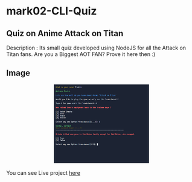 # mark02-CLI-Quiz
 
## Quiz on Anime Attack on Titan

Description : Its small quiz developed using NodeJS for all the Attack on Titan fans. Are you a Biggest AOT FAN? Prove it here then :)

## Image 
<div align="center">
<img src="https://raw.githubusercontent.com/rushikesh1799/mark02-CLI-Quiz/main/images/markTwo.png" width="50%"/>
</div>

You can see Live project [here](https://replit.com/@RushikeshBunge1/marTwo-CLI-Quiz?embed=1&output=1#index.js)
